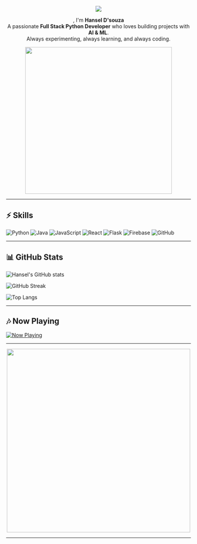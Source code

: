 <!-- Header Typing -->
<p align="center">
  <a href="https://git.io/typing-svg">
    <img src="https://readme-typing-svg.herokuapp.com?font=Press+Start+2P&size=18&duration=2500&pause=1000&color=FF61F6&center=true&vCenter=true&width=900&lines=Heyloo!+I'm+Hansel+Thomas+D'souza;Full+Stack+Python+Dev+⚡;Exploring+AI+🤖;Always+Developing+%26+Learning">
  </a>
</p>


<!-- Intro Section -->
<p align="center">
 , I'm <b>Hansel D'souza</b><br>
A passionate <b>Full Stack Python Developer</b> who loves building projects with <b>AI & ML</b>.<br>
Always experimenting, always learning, and always coding. <br>
</p>





<!-- Retro GIF -->
<p align="center">
  <img src="https://www.deviantart.com/pixeljeff/art/Coding-990517671" width="400px">
</p>

---

## ⚡ Skills  

![Python](https://img.shields.io/badge/Python-FF61F6?style=for-the-badge&logo=python&logoColor=white)
![Java](https://img.shields.io/badge/Java-9B59B6?style=for-the-badge&logo=java&logoColor=white)
![JavaScript](https://img.shields.io/badge/JavaScript-8E44AD?style=for-the-badge&logo=javascript&logoColor=yellow)
![React](https://img.shields.io/badge/React-FF00FF?style=for-the-badge&logo=react&logoColor=white)
![Flask](https://img.shields.io/badge/Flask-FF33CC?style=for-the-badge&logo=flask&logoColor=white)
![Firebase](https://img.shields.io/badge/Firebase-6A0DAD?style=for-the-badge&logo=firebase&logoColor=yellow)
![GitHub](https://img.shields.io/badge/GitHub-FF61F6?style=for-the-badge&logo=github&logoColor=white)

---

## 📊 GitHub Stats  

![Hansel's GitHub stats](https://github-readme-stats.vercel.app/api?username=hansel06&show_icons=true&theme=radical&title_color=FF61F6&icon_color=FF33CC&text_color=E1E1E1&bg_color=000000)

![GitHub Streak](https://streak-stats.demolab.com?user=hansel06&theme=radical&background=000000&border=FF61F6&stroke=FF61F6&ring=FF33CC&fire=FF61F6&currStreakLabel=FF33CC)

![Top Langs](https://github-readme-stats.vercel.app/api/top-langs/?username=hansel06&layout=compact&theme=radical&bg_color=000000&title_color=FF61F6&text_color=E1E1E1)

---

## 🎶 Now Playing  

[![Now Playing](https://img.shields.io/badge/🎵_Track-Your_Youtube_Music_Song-FF61F6?style=for-the-badge&logo=youtube&logoColor=white)](https://music.youtube.com/)

---

<p align="center">
  <img src="https://media.giphy.com/media/xT9IgvEbi9Mp8gifxO/giphy.gif" width="500px">
</p>

---

